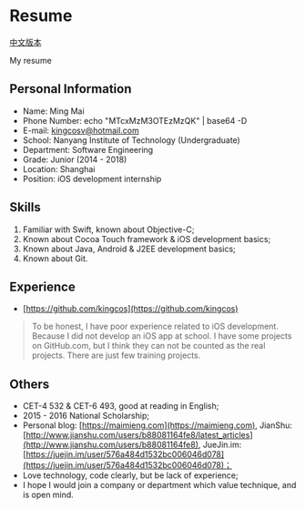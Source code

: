 # Resume

[中文版本](README.md)

My resume

## Personal Information

- Name: Ming Mai
- Phone Number: echo "MTcxMzM3OTEzMzQK" | base64 -D
- E-mail: [kingcosv@hotmail.com](mailto:kingcosv@hotmail.com)
- School: Nanyang Institute of Technology (Undergraduate)
- Department: Software Engineering
- Grade: Junior (2014 - 2018)
- Location: Shanghai
- Position: iOS development internship

## Skills

1. Familiar with Swift, known about Objective-C;
2. Known about Cocoa Touch framework & iOS development basics;
3. Known about Java, Android & J2EE development basics;
4. Known about Git.

## Experience

- [https://github.com/kingcos](https://github.com/kingcos)

> To be honest, I have poor experience related to iOS development. Because I did not develop an iOS app at school. I have some projects on GitHub.com, but I think they can not be counted as the real projects. There are just few training projects.

## Others

- CET-4 532 & CET-6 493, good at reading in English;
- 2015 - 2016 National Scholarship;
- Personal blog: [https://maimieng.com](https://maimieng.com), JianShu: [http://www.jianshu.com/users/b88081164fe8/latest_articles](http://www.jianshu.com/users/b88081164fe8), JueJin.im:[https://juejin.im/user/576a484d1532bc006046d078](https://juejin.im/user/576a484d1532bc006046d078)；
- Love technology, code clearly, but be lack of experience;
- I hope I would join a company or department which value technique, and is open mind.
